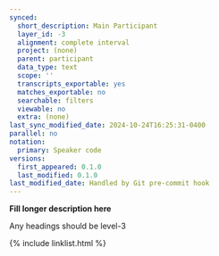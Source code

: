 ```yaml
---
synced:
  short_description: Main Participant
  layer_id: -3
  alignment: complete interval
  project: (none)
  parent: participant
  data_type: text
  scope: ''
  transcripts_exportable: yes
  matches_exportable: no
  searchable: filters
  viewable: no
  extra: (none)
last_sync_modified_date: 2024-10-24T16:25:31-0400
parallel: no
notation:
  primary: Speaker code
versions:
  first_appeared: 0.1.0
  last_modified: 0.1.0
last_modified_date: Handled by Git pre-commit hook
---
```


**Fill longer description here**

Any headings should be level-3


{% include linklist.html %}
